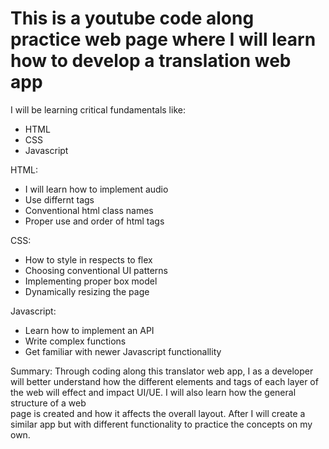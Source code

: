 # This is a youtube code along practice web page where I will learn how to develop a translation web app

I will be learning critical fundamentals like:
- HTML
- CSS
- Javascript

HTML:
- I will learn how to implement audio
- Use differnt tags
- Conventional html class names
- Proper use and order of html tags

CSS:
- How to style in respects to flex
- Choosing conventional UI patterns
- Implementing proper box model
- Dynamically resizing the page

Javascript:
- Learn how to implement an API
- Write complex functions
- Get familiar with newer Javascript functionallity

Summary:
Through coding along this translator web app, I as a developer will better understand how the different elements and tags of each layer of the web will effect and impact UI/UE. I will also learn how the general structure of a web\
page is created and how it affects the overall layout. After I will create a similar app but with different functionality to practice the concepts on my own.
